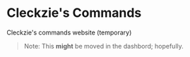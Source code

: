 # Cleckzie's Commands

Cleckzie's commands website (temporary)

> Note: This **might** be moved in the dashbord; hopefully.
